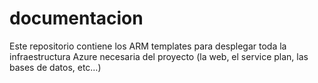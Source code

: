 # documentacion

Este repositorio contiene los ARM templates para desplegar toda la infraestructura Azure necesaria del proyecto   (la web, el service plan, las bases de datos, etc…)
